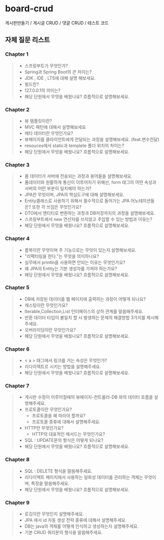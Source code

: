 # board-crud
게시판만들기 / 게시글 CRUD / 댓글 CRUD / 테스트 코드

## 자체 질문 리스트

### Chapter 1
> - 스프링부트가 무엇인가?
> - Spring과 Spring Boot의 큰 차이는?
> - JDK , IDE , LTS에 대해 설명 해보세요.
> - 빌드란?
> - 127.0.0.1의 의미는?
> - 해당 단원에서 무엇을 배웠나요? 흐름적으로 설명해보세요.

### Chapter 2
> - 뷰 템플릿이란?
> - MVC 패턴에 대해서 설명해보세요
> - 메타 데이터란 무엇인가요?
> - 뷰페이지를 클라이언트에게 전달되는 과정을 설명해보세요. (feat.변수전달)
> - resouces에서 static과 templete 폴더 위치의 차이는?
> - 해당 단원에서 무엇을 배웠나요? 흐름적으로 설명해보세요.

### Chapter 3
> - 폼 데이터가 서버에 전송되는 과정과 용어들을 설명해보세요.
> - 폼데이터와 원활하게 통신이 이루어지기 위해선, form 태그의 어떤 속성과 서버의 어떤 부분이 일치해야 하는가?
> - JPA란 무엇이며, JPA의 핵심도구에 대해 설명해보세요.
> - Entity클래스로 사용하기 위해서 필수적으로 들어가는 JPA 어노테이션들은? 또한 각 쓰임은 무엇인가요?
> - DTO에서 엔티티로 변환하는 과정과 DB저장까지의 과정을 설명해보세요.
> - 스프링부트에서 new 연산자를 쓰지않고 주입할 수 있는 방법과 이유는?
> - 해당 단원에서 무엇을 배웠나요? 흐름적으로 설명해보세요.

### Chapter 4
> - 롬복이란 무엇이며 주 기능으로는 무엇이 있는지 설명해보세요.
> - "리팩터링을 한다."는 무엇을 의미하나요?
> - 실무에서 println을 사용하면 안되는 이유는 무엇인가요?
> - 왜 JPA의 Entity는 기본 생성자를 가져야 하는가요?
> - 해당 단원에서 무엇을 배웠나요? 흐름적으로 설명해보세요.

### Chapter 5
> - DB에 저장된 데이터를 웹 페이지에 출력하는 과정이 어떻게 되나요?
> - 캐스팅이란 무엇인가요?
> - Iterable,Collection,List 인터페이스의 상하 관계를 말씀해주세요. 
> - 반환 데이터 타입이 불일치 할 시 발생하는 문제의 해결방법 3가지를 제시해주세요.
> - 오버라이딩이란 무엇인가요?
> - 해당 단원에서 무엇을 배웠나요? 흐름적으로 설명해보세요.

### Chapter 6
> - < a > 태그에서 링크를 거는 속성은 무엇인가?
> - 리다이렉트르 시키는 방법을 설명해주세요.
> - 해당 단원에서 무엇을 배웠나요? 흐름적으로 설명해보세요.

### Chapter 7
> - 게시판 수정이 이루어질때의 뷰페이지-컨트롤러-DB 와의 데이터 흐름을 설명해주세요.
> - 프로토콜이란 무엇인가요?
>   - 프로토콜을 왜 따라야 할까요?
>   - 프로토콜 종류에 대해서 설명해주세요.
> - HTTP란 무엇인가요?
>   - HTTP의 대표적인 메서드는 무엇인가요?
> - SQL : UPDATE문의 형식은 어떻게 되나요?
> - 해당 단원에서 무엇을 배웠나요? 흐름적으로 설명해보세요.

### Chapter 8
> - SQL : DELETE 형식을 말씀해주세요.
> - 리다이렉트 페이지에서 사용하는 일회성 데이터를 관리하는 객체는 무엇이며, 특징을 말씀해주세요.
> - 해당 단원에서 무엇을 배웠나요? 흐름적으로 설명해보세요.

### Chapter 9
> - 로깅이란 무엇인지 설명해주세요.
> - JPA 에서 id 자동 생성 전략 종류에 대해서 설명해주세요.
> - DB는 java의 객체를 어떻게 인식하고 생성하는지 설명해주세요.
> - 기본 CRUD 쿼리문의 형식을 말씀해주세요.

